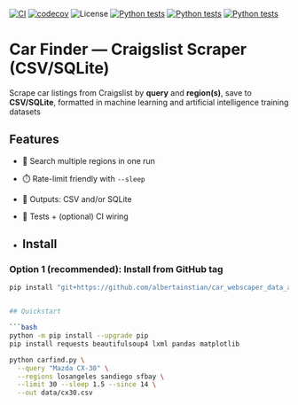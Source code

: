 [![CI](https://github.com/albertainstian/car_webscaper_data_ai_ml/actions/workflows/python-tests.yml/badge.svg?branch=main)](https://github.com/albertainstian/car_webscaper_data_ai_ml/actions/workflows/python-tests.yml) [![codecov](https://codecov.io/gh/albertainstian/car_webscaper_data_ai_ml/branch/main/graph/badge.svg)](https://codecov.io/gh/albertainstian/car_webscaper_data_ai_ml) ![License](https://img.shields.io/badge/license-MIT-blue.svg)
[![Python tests](https://github.com/albertainstian/car_webscaper_data_ai_ml/actions/workflows/python-tests.yml/badge.svg?branch=main)](https://github.com/albertainstian/car_webscaper_data_ai_ml/actions/workflows/python-tests.yml)
[![Python tests](https://github.com/albertainstian/car_webscaper_data_ai_ml/actions/workflows/python-tests.yml/badge.svg?branch=main)](https://github.com/albertainstian/car_webscaper_data_ai_ml/actions/workflows/python-tests.yml)
[![Python tests](https://github.com/albertainstian/car_webscaper_data_ai_ml/actions/workflows/python-tests.yml/badge.svg?branch=main)](https://github.com/albertainstian/car_webscaper_data_ai_ml/actions/workflows/python-tests.yml)
# Car Finder — Craigslist Scraper (CSV/SQLite)

Scrape car listings from Craigslist by **query** and **region(s)**, save to **CSV/SQLite**, formatted in machine learning and artificial intelligence training datasets

<!-- (Optional badges — update owner/repo if you want) -->
<!-- [![CI](https://github.com/<owner>/<repo>/actions/workflows/ci.yml/badge.svg)](https://github.com/<owner>/<repo>/actions/workflows/ci.yml) -->
<!-- ![Python](https://img.shields.io/badge/python-3.10%2B-blue) -->

## Features
- 🧭 Search multiple regions in one run
- ⏱️ Rate-limit friendly with `--sleep`
- 💾 Outputs: CSV and/or SQLite
- 🧪 Tests + (optional) CI wiring

- ## Install

### Option 1 (recommended): Install from GitHub tag
```bash
pip install "git+https://github.com/albertainstian/car_webscaper_data_ai_ml.git@v0.1.0"


## Quickstart

```bash
python -m pip install --upgrade pip
pip install requests beautifulsoup4 lxml pandas matplotlib

python carfind.py \
  --query "Mazda CX-30" \
  --regions losangeles sandiego sfbay \
  --limit 30 --sleep 1.5 --since 14 \
  --out data/cx30.csv
